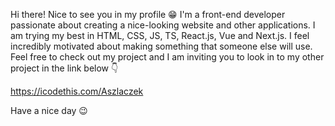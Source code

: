 Hi there!
Nice to see you in my profile 😁
I'm a front-end developer passionate about creating a nice-looking website and other applications.
I am trying my best in HTML, CSS, JS, TS, React.js, Vue and Next.js.
I feel incredibly motivated about making something that someone else will use.
Feel free to check out my project and I am inviting you to look in to my other project in the link below 👇

https://icodethis.com/Aszlaczek

Have a nice day 😉

<!---
Aszlaczek/Aszlaczek is a ✨ special ✨ repository because its `README.md` (this file) appears on your GitHub profile.
You can click the Preview link to take a look at your changes.
--->
